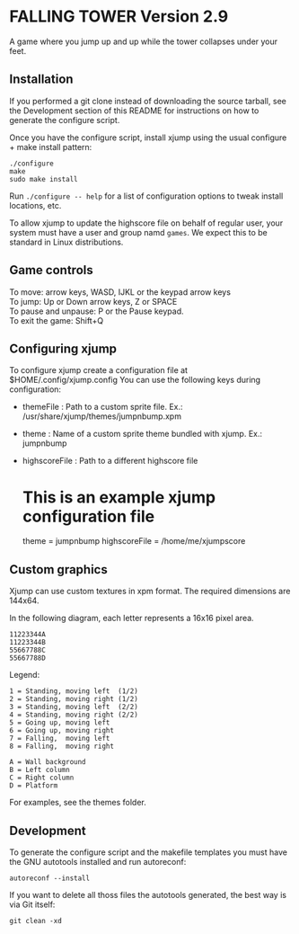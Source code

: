 # FALLING TOWER Version 2.9

A game where you jump up and up while the tower collapses under your feet.

## Installation

If you performed a git clone instead of downloading the source tarball,
see the Development section of this README for instructions on how to
generate the configure script.

Once you have the configure script, install xjump using the usual
configure + make install pattern:

    ./configure
    make
    sudo make install
    
Run `./configure -- help` for a list of configuration options to tweak
install locations, etc.
    
To allow xjump to update the highscore file on behalf of regular user,
your system must have a user and group namd `games`. We expect this to
be standard in Linux distributions.

## Game controls

To move: arrow keys, WASD, IJKL or the keypad arrow keys  
To jump: Up or Down arrow keys, Z or SPACE  
To pause and unpause: P or the Pause keypad.  
To exit the game: Shift+Q  

## Configuring xjump

To configure xjump create a configuration file at $HOME/.config/xjump.config
You can use the following keys during configuration:

* themeFile : Path to a custom sprite file. Ex.: /usr/share/xjump/themes/jumpnbump.xpm
* theme : Name of a custom sprite theme bundled with xjump. Ex.: jumpnbump
* highscoreFile : Path to a different highscore file

    # This is an example xjump configuration file
    theme = jumpnbump
    highscoreFile = /home/me/xjumpscore

## Custom graphics

Xjump can use custom textures in xpm format. The required dimensions are 144x64.

In the following diagram, each letter represents a 16x16 pixel area.

    11223344A
    11223344B
    55667788C
    55667788D

Legend:
  
    1 = Standing, moving left  (1/2)
    2 = Standing, moving right (1/2)
    3 = Standing, moving left  (2/2)
    4 = Standing, moving right (2/2)
    5 = Going up, moving left
    6 = Going up, moving right
    7 = Falling,  moving left
    8 = Falling,  moving right
    
    A = Wall background
    B = Left column
    C = Right column
    D = Platform

For examples, see the themes folder.

## Development

To generate the configure script and the makefile templates you must have
the GNU autotools installed and run autoreconf:

    autoreconf --install

If you want to delete all thoss files the autotools generated, the best way 
is via Git itself:

    git clean -xd
